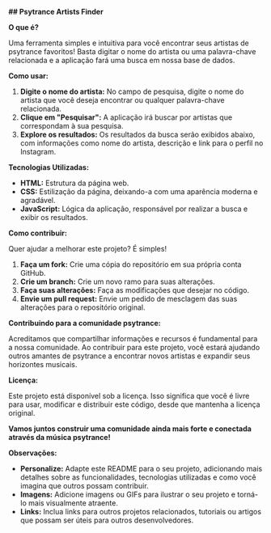 **## Psytrance Artists Finder**

**O que é?**

Uma ferramenta simples e intuitiva para você encontrar seus artistas de psytrance favoritos! Basta digitar o nome do artista ou uma palavra-chave relacionada e a aplicação fará uma busca em nossa base de dados.

**Como usar:**

1. **Digite o nome do artista:** No campo de pesquisa, digite o nome do artista que você deseja encontrar ou qualquer palavra-chave relacionada.
2. **Clique em "Pesquisar":** A aplicação irá buscar por artistas que correspondam à sua pesquisa.
3. **Explore os resultados:** Os resultados da busca serão exibidos abaixo, com informações como nome do artista, descrição e link para o perfil no Instagram.

**Tecnologias Utilizadas:**

* **HTML:** Estrutura da página web.
* **CSS:** Estilização da página, deixando-a com uma aparência moderna e agradável.
* **JavaScript:** Lógica da aplicação, responsável por realizar a busca e exibir os resultados.

**Como contribuir:**

Quer ajudar a melhorar este projeto? É simples!

1. **Faça um fork:** Crie uma cópia do repositório em sua própria conta GitHub.
2. **Crie um branch:** Crie um novo ramo para suas alterações.
3. **Faça suas alterações:** Faça as modificações que desejar no código.
4. **Envie um pull request:** Envie um pedido de mesclagem das suas alterações para o repositório original.

**Contribuindo para a comunidade psytrance:**

Acreditamos que compartilhar informações e recursos é fundamental para a nossa comunidade. Ao contribuir para este projeto, você estará ajudando outros amantes de psytrance a encontrar novos artistas e expandir seus horizontes musicais.

**Licença:**

Este projeto está disponível sob a licença. Isso significa que você é livre para usar, modificar e distribuir este código, desde que mantenha a licença original.

**Vamos juntos construir uma comunidade ainda mais forte e conectada através da música psytrance!**

**Observações:**

* **Personalize:** Adapte este README para o seu projeto, adicionando mais detalhes sobre as funcionalidades, tecnologias utilizadas e como você imagina que outros possam contribuir.
* **Imagens:** Adicione imagens ou GIFs para ilustrar o seu projeto e torná-lo mais visualmente atraente.
* **Links:** Inclua links para outros projetos relacionados, tutoriais ou artigos que possam ser úteis para outros desenvolvedores.
